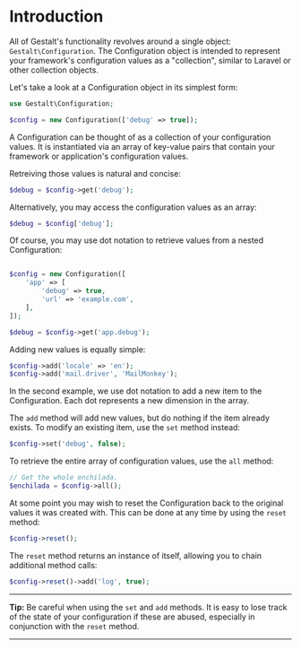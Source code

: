 # Introduction

All of Gestalt's functionality revolves around a single object: `Gestalt\Configuration`. The Configuration object is intended to represent your framework's configuration values as a "collection", similar to Laravel or other collection objects.

Let's take a look at a Configuration object in its simplest form:

```php
use Gestalt\Configuration;

$config = new Configuration(['debug' => true]);
```

A Configuration can be thought of as a collection of your configuration values. It is instantiated via an array of key-value pairs that contain your framework or application's configuration values.

Retreiving those values is natural and concise:

```php
$debug = $config->get('debug');
```

Alternatively, you may access the configuration values as an array:

```php
$debug = $config['debug'];
```

Of course, you may use dot notation to retrieve values from a nested Configuration:

```php

$config = new Configuration([
    'app' => [
        'debug' => true,
        'url' => 'example.com',
    ],
]);

$debug = $config->get('app.debug');
```

Adding new values is equally simple:

```php
$config->add('locale' => 'en');
$config->add('mail.driver', 'MailMonkey');
```

In the second example, we use dot notation to add a new item to the Configuration. Each dot represents a new dimension in the array.

The `add` method will add new values, but do nothing if the item already exists. To modify an existing item, use the `set` method instead:

```php
$config->set('debug', false);
```

To retrieve the entire array of configuration values, use the `all` method:

```php
// Get the whole enchilada.
$enchilada = $config->all();
```

At some point you may wish to reset the Configuration back to the original values it was created with. This can be done at any time by using the `reset` method:

```php
$config->reset();
```

The `reset` method returns an instance of itself, allowing you to chain additional method calls:

```php
$config->reset()->add('log', true);
```

---

**Tip:** Be careful when using the `set` and `add` methods. It is easy to lose track of the state of your configuration if these are abused, especially in conjunction with the `reset` method.

---
